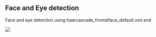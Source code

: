 ## Face and Eye detection
Face and eye detection using haarcascade_frontalface_default.xml and 

![](https://i.imgur.com/AC5a5iW.jpg)
